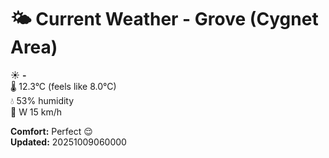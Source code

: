 # 🌤️ Current Weather - Grove (Cygnet Area)

☀️ **-**  
🌡️ 12.3°C (feels like 8.0°C)  
💧 53% humidity  
💨 W 15 km/h  

**Comfort:** Perfect 😌  
**Updated:** 20251009060000
